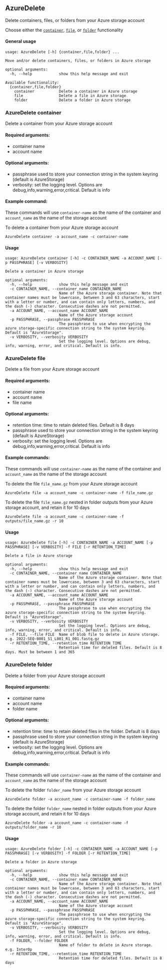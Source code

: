 ## AzureDelete

Delete containers, files, or folders from your Azure storage account

Choose either the [`container`](#azuredelete-container), [`file`](#azuredelete-file), or  [`folder`](#azuredelete-folder) functionality

#### General usage

```
usage: AzureDelete [-h] {container,file,folder} ...

Move and/or delete containers, files, or folders in Azure storage

optional arguments:
  -h, --help            show this help message and exit

Available functionality:
  {container,file,folder}
    container           Delete a container in Azure storage
    file                Delete a file in Azure storage
    folder              Delete a folder in Azure storage
```

### AzureDelete container

Delete a container from your Azure storage account

#### Required arguments:
- container name
- account name

#### Optional arguments:
- passphrase used to store your connection string in the system keyring (default is AzureStorage)
- verbosity: set the logging level. Options are debug,info,warning,error,critical. Default is info

#### Example command:

These commands will use `container-name` as the name of the container and `account_name` as the name of the storage account

To delete a container from your Azure storage account

`AzureDelete container -a account_name -c container-name`

#### Usage

```
usage: AzureDelete container [-h] -c CONTAINER_NAME -a ACCOUNT_NAME [-p PASSPHRASE] [-v VERBOSITY]

Delete a container in Azure storage

optional arguments:
  -h, --help            show this help message and exit
  -c CONTAINER_NAME, --container_name CONTAINER_NAME
                        Name of the Azure storage container. Note that container names must be lowercase, between 3 and 63 characters, start with a letter or number, and can contain only letters, numbers, and the dash (-) character. Consecutive dashes are not permitted.
  -a ACCOUNT_NAME, --account_name ACCOUNT_NAME
                        Name of the Azure storage account
  -p PASSPHRASE, --passphrase PASSPHRASE
                        The passphrase to use when encrypting the azure storage-specific connection string to the system keyring. Default is "AzureStorage".
  -v VERBOSITY, --verbosity VERBOSITY
                        Set the logging level. Options are debug, info, warning, error, and critical. Default is info.
```

### AzureDelete file

Delete a file from your Azure storage account

#### Required arguments:
- container name
- account name
- file name

#### Optional arguments:
- retention time: time to retain deleted files. Default is 8 days
- passphrase used to store your connection string in the system keyring (default is AzureStorage)
- verbosity: set the logging level. Options are debug,info,warning,error,critical. Default is info

#### Example commands:

These commands will use `container-name` as the name of the container and `account_name` as the name of the storage account

To delete the file `file_name.gz` from your Azure storage account

`AzureDelete file -a account_name -c container-name -f file_name.gz`

To delete the file `file_name.gz` nested in folder outputs from your Azure storage account, and retain it for 10 days

`AzureDelete file -a account_name -c container-name -f outputs/file_name.gz -r 10`

#### Usage

```
usage: AzureDelete file [-h] -c CONTAINER_NAME -a ACCOUNT_NAME [-p PASSPHRASE] [-v VERBOSITY] -f FILE [-r RETENTION_TIME]

Delete a file in Azure storage

optional arguments:
  -h, --help            show this help message and exit
  -c CONTAINER_NAME, --container_name CONTAINER_NAME
                        Name of the Azure storage container. Note that container names must be lowercase, between 3 and 63 characters, start with a letter or number, and can contain only letters, numbers, and the dash (-) character. Consecutive dashes are not permitted.
  -a ACCOUNT_NAME, --account_name ACCOUNT_NAME
                        Name of the Azure storage account
  -p PASSPHRASE, --passphrase PASSPHRASE
                        The passphrase to use when encrypting the azure storage-specific connection string to the system keyring. Default is "AzureStorage".
  -v VERBOSITY, --verbosity VERBOSITY
                        Set the logging level. Options are debug, info, warning, error, and critical. Default is info.
  -f FILE, --file FILE  Name of blob file to delete in Azure storage. e.g. 2022-SEQ-0001_S1_L001_R1_001.fastq.gz
  -r RETENTION_TIME, --retention_time RETENTION_TIME
                        Retention time for deleted files. Default is 8 days. Must be between 1 and 365
```

### AzureDelete folder

Delete a folder from your Azure storage account

#### Required arguments:
- container name
- account name
- folder name

#### Optional arguments:
- retention time: time to retain deleted files in the folder. Default is 8 days
- passphrase used to store your connection string in the system keyring (default is AzureStorage)
- verbosity: set the logging level. Options are debug,info,warning,error,critical. Default is info

#### Example commands:

These commands will use `container-name` as the name of the container and `account_name` as the name of the storage account

To delete the folder `folder_name` from your Azure storage account

`AzureDelete folder -a account_name -c container-name -f folder_name`

To delete the folder `folder_name` nested in folder outputs from your Azure storage account, and retain it for 10 days

`AzureDelete folder -a account_name -c container-name -f outputs/folder_name -r 10`

#### Usage

```
usage: AzureDelete folder [-h] -c CONTAINER_NAME -a ACCOUNT_NAME [-p PASSPHRASE] [-v VERBOSITY] -f FOLDER [-r RETENTION_TIME]

Delete a folder in Azure storage

optional arguments:
  -h, --help            show this help message and exit
  -c CONTAINER_NAME, --container_name CONTAINER_NAME
                        Name of the Azure storage container. Note that container names must be lowercase, between 3 and 63 characters, start with a letter or number, and can contain only letters, numbers, and the dash (-) character. Consecutive dashes are not permitted.
  -a ACCOUNT_NAME, --account_name ACCOUNT_NAME
                        Name of the Azure storage account
  -p PASSPHRASE, --passphrase PASSPHRASE
                        The passphrase to use when encrypting the azure storage-specific connection string to the system keyring. Default is "AzureStorage".
  -v VERBOSITY, --verbosity VERBOSITY
                        Set the logging level. Options are debug, info, warning, error, and critical. Default is info.
  -f FOLDER, --folder FOLDER
                        Name of folder to delete in Azure storage. e.g. InterOp
  -r RETENTION_TIME, --retention_time RETENTION_TIME
                        Retention time for deleted files. Default is 8 days
```